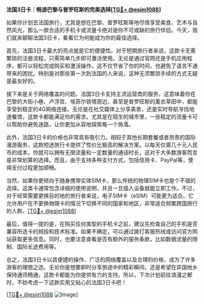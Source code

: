 **法国3日卡：畅游巴黎与普罗旺斯的完美选择[[TG💪+ @esim1088](https://t.me/s/esim1088)]**

如果你计划去法国旅行，尤其是想在巴黎、普罗旺斯等地尽情享受美食、艺术与自然风光，那么一款合适的手机卡或流量卡绝对是你不可或缺的旅行伴侣。今天，我们就来聊聊法国3日卡，看看它为何能成为你的最佳选择。

首先，法国3日卡最大的亮点就是它的便捷性。对于短期旅行者来说，这款卡无需繁琐的注册流程，只需简单几步即可激活使用。无论是通过官网还是手机应用程序，都可以轻松完成购买和激活操作。这不仅节省了你的时间，也避免了语言不通带来的困扰。特别是对那些第一次到法国的人来说，这种无须繁琐手续的方式无疑是最友好的。

接下来是关于网络覆盖的问题。法国3日卡支持主流运营商的服务，这意味着你在巴黎的大街小巷、卢浮宫、埃菲尔铁塔周边，甚至是普罗旺斯的薰衣草田中，都能享受到稳定的4G网络连接。无论是在社交媒体上分享美景，还是实时导航寻找地道餐馆，这款卡都能满足你的需求。尤其是在陌生的城市里，一张稳定的流量卡可以帮助你避免迷路，让你更加从容地探索每一个角落。

此外，法国3日卡的价格也非常具有吸引力。相较于其他长期套餐或者昂贵的国际漫游服务，这款短途旅行卡提供了性价比极高的解决方案。以每天仅需几十元人民币的成本，你就可以拥有无限流量和一定数量的通话时长，这对于大多数游客而言是非常划算的选择。而且，由于支持多种支付方式，包括信用卡、PayPal等，使得支付过程更加顺畅。

当然，如果你更倾向于随身携带实体SIM卡，那么传统的物理SIM卡也是个不错的选择。这类卡通常包含详细的使用说明，并且一旦插入设备就能立即工作。不过，对于经常需要更换目的地的旅行者来说，电子SIM卡（eSIM）可能更为适合。它允许用户在不更换物理卡的情况下切换不同的国家和地区，非常适合频繁跨国旅行的人群。[[TG💪+ @esim1088](https://t.me/s/esim1088)]

最后，值得一提的是，在购买任何类型的手机卡之前，建议先检查自己的手机是否兼容所选卡的频段和技术标准。如果不确定，可以通过拨打客服热线或访问官方网站获取更多信息。同时，也要注意查看是否有额外的服务条款，比如数据流量的限制、国际长途费用等。

总之，法国3日卡以其便捷的操作、广泛的网络覆盖以及合理的价格，成为了许多游客的理想之选。无论你是想要即时分享旅途中的精彩瞬间，还是希望在异国他乡保持通讯畅通，这款卡都能为你提供有力的支持。所以，下次计划前往浪漫之都时，不妨考虑一下这款实用又贴心的法国3日卡吧！

[[TG💪+ @esim1088](https://t.me/s/esim1088) ![Image](https://i.postimg.cc/4NQfJmqS/Snipaste-2025-05-13-00-14-12.png)]